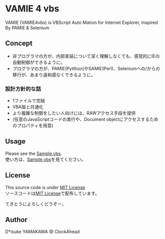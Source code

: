 # VAMIE 4 vbs

VAMIE (VAMIE4vbs) is VBScript Auto Mation for Internet Explorer, inspired By PAMIE & Selenium

## Concept
- 非プログラマの方が、内部実装について深く理解しなくても、感覚的にIEの自動制御ができるように。
- プログラマの方が、PAMIE(Pytthon)やSAMIE(Perl)、Seleniumへの/からの移行が、あまり違和感なくできるように。

### 設計方針的な話
- 1ファイルで完結
- VBA版と共通化
- より複雑な制御をしたい人向けには、RAWアクセス手段を提供
- (任意のJavaScriptコードの実行や、Document objectにアクセスするためのプロパティを用意)

## Usage
Please see the [Sample.vbs](https://github.com/dck-jp/VAMIE4vbs/blob/master/Sample.vbs).  
使い方は、[Sample.vbs](https://github.com/dck-jp/VAMIE4vbs/blob/master/Sample.vbs)を見てください。

## License
This source code is under [MIT License](https://github.com/dck-jp/VBAFramework/blob/master/LICENSE)  
ソースコードは[MIT License](https://github.com/dck-jp/VBAFramework/blob/master/LICENSE)で配布しています。

てきとうによろしくどうぞー。

## Author
D*isuke YAMAKAWA @ ClockAhead
